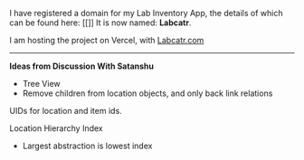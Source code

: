 I have registered a domain for my Lab Inventory App, the details of which can be found here: [[]]
It is now named: **Labcatr**.

I am hosting the project on Vercel, with [Labcatr.com](https://labcatr.com)

---
**Ideas from Discussion With Satanshu**
- Tree View
- Remove children from location objects, and only back link relations

UIDs for location and item ids.

Location Hierarchy Index
- Largest abstraction is lowest index



